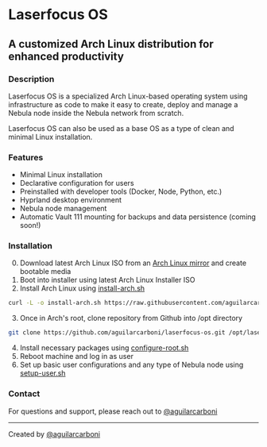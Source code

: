 # Laserfocus OS

## A customized Arch Linux distribution for enhanced productivity

### Description
Laserfocus OS is a specialized Arch Linux-based operating system using infrastructure as code to make it easy to create, deploy and manage a Nebula node inside the Nebula network from scratch.

Laserfocus OS can also be used as a base OS as a type of clean and minimal Linux installation.

### Features
- Minimal Linux installation
- Declarative configuration for users
- Preinstalled with developer tools (Docker, Node, Python, etc.)
- Hyprland desktop environment
- Nebula node management
- Automatic Vault 111 mounting for backups and data persistence (coming soon!)

### Installation

0. Download latest Arch Linux ISO from an [Arch Linux mirror](https://geo.mirror.pkgbuild.com/iso/latest/) and create bootable media
1. Boot into installer using latest Arch Linux Installer ISO
2. Install Arch Linux using [install-arch.sh](/install-arch.sh)

```bash
curl -L -o install-arch.sh https://raw.githubusercontent.com/aguilarcarboni/laserfocus-os/main/install-arch.sh
```

3. Once in Arch's root, clone repository from Github into /opt directory

```bash
git clone https://github.com/aguilarcarboni/laserfocus-os.git /opt/laserfocus-os
```

4. Install necessary packages using [configure-root.sh](/configure-root.sh)
5. Reboot machine and log in as user
6. Set up basic user configurations and any type of Nebula node using [setup-user.sh](/setup-user.sh)

### Contact
For questions and support, please reach out to [@aguilarcarboni](https://github.com/aguilarcarboni/)

---
Created by [@aguilarcarboni](https://github.com/aguilarcarboni/)